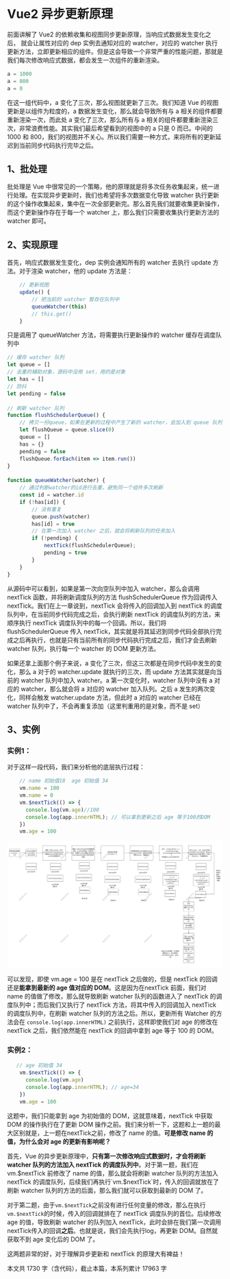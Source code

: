 # Vue2 异步更新原理

前面讲解了 Vue2 的依赖收集和视图同步更新原理，当响应式数据发生变化之后， 就会让属性对应的 dep 实例去通知对应的 watcher，对应的 watcher 执行更新方法，立即更新相应的组件。但是这会导致一个非常严重的性能问题，那就是我们每次修改响应式数据，都会发生一次组件的重新渲染。

```js
a = 1000
a = 800
a = 0
```

在这一组代码中，a 变化了三次，那么视图就更新了三次。我们知道 Vue 的视图更新是以组件为粒度的，a 数据发生变化，那么就会导致所有与 a 相关的组件都要重新渲染一次，而此处 a 变化了三次，那么所有与 a 相关的组件都要重新渲染三次，非常浪费性能。其实我们最后希望看到的视图中的 a 只是 0 而已。中间的 1000 和 800，我们的视图并不关心。所以我们需要一种方式，来将所有的更新延迟到当前同步代码执行完毕之后。

## 1、批处理

批处理是 Vue 中很常见的一个策略，他的原理就是将多次任务收集起来，统一进行处理。在实现异步更新时，我们也希望将多次数据变化导致 watcher 执行更新的这个操作收集起来，集中在一次全部更新完。那么首先我们就要收集更新操作，而这个更新操作存在于每一个 watcher 上，那么我们只需要收集执行更新方法的 watcher 即可。

## 2、实现原理

首先，响应式数据发生变化，dep 实例会通知所有的 watcher 去执行 update 方法。对于渲染 watcher，他的 update 方法是：

```js
    // 更新视图
    update() {
        // 把当前的 watcher 暂存在队列中
        queueWatcher(this)
        // this.get()
    }

```

只是调用了 queueWatcher 方法，将需要执行更新操作的 watcher 缓存在调度队列中

```js
// 缓存 watcher 队列
let queue = []
// 去重的辅助对象，源码中没用 set，用的是对象
let has = []
// 防抖
let pending = false

// 刷新 watcher 队列
function flushSchedulerQueue() {
    // 拷贝一份queue，如果在更新的过程中产生了新的 watcher，会加入到 queue 队列中，下一次清空队列时才执行，不会在这一次执行
    let flushQueue = queue.slice(0)
    queue = []
    has = {}
    pending = false
    flushQueue.forEach(item => item.run())
}

function queueWatcher(watcher) {
    // 通过判断watcher的id进行去重，避免同一个组件多次刷新
    const id = watcher.id
    if (!has[id]) {
        // 没有重复
        queue.push(watcher)
        has[id] = true
        // 在第一次加入 watcher 之后，就会将刷新队列的任务加入
        if (!pending) {
            nextTick(flushSchedulerQueue);
            pending = true
        }
    }
}
```

从源码中可以看到，如果是第一次向空队列中加入 watcher，那么会调用 nextTick 函数，并将刷新调度队列的方法 flushSchedulerQueue 作为回调传入 nextTick。我们在上一章说到，nextTick 会将传入的回调加入到 nextTick 的调度队列中，在当前同步代码完成之后，会执行刷新 nextTick 的调度队列的方法，来顺序执行 nextTick 调度队列中的每一个回调。所以，我们将 flushSchedulerQueue 传入 nextTick，其实就是将其延迟到同步代码全部执行完成之后再执行，也就是只有当前所有的同步代码执行完成之后，我们才会去刷新 watcher 队列，执行每一个 watcher 的 DOM 更新方法。

如果还拿上面那个例子来说，a 变化了三次，但这三次都是在同步代码中发生的变化，那么 a 对于的 watcher.update 就执行的三次，而 update 方法其实就是向当前的 watcher 队列中加入 watcher。a 第一次变化时，watcher 队列中没有 a 对应的 watcher，那么就会将 a 对应的 watcher 加入队列。之后 a 发生的两次变化，同样会触发 watcher.update 方法，但此时 a 对应的 watcher 已经在 watcher 队列中了，不会再重复添加（这里判重用的是对象，而不是 set）

##  3、实例

### 实例1：

对于这样一段代码，我们来分析他的底层执行过程：

```js
    // name 初始值18  age 初始值 34
	vm.name = 100
    vm.name = 0
    vm.$nextTick(() => {
      console.log(vm.age)//100
      console.log(app.innerHTML); // 可以拿到更新之后 age 等于100的DOM
    })
    vm.age = 100
```



![绘图1](./../.vuepress/public/img/绘图1.jpg)

可以发现，即使 vm.age = 100 是在 nextTick 之后做的，但是 nextTick 的回调还是**能拿到最新的 age 值对应的 DOM**。这是因为在nextTick 前面，我们对 name 的值做了修改，那么就导致刷新 watcher 队列的函数进入了 nextTick 的调度队列中；而后我们又执行了 nextTick 方法，将其中传入的回调加入 nextTick 的调度队列中，在刷新 watcher 队列的方法之后。所以，更新所有 Watcher 的方法会在  `console.log(app.innerHTML)` 之前执行，这样即使我们对 age 的修改在 nextTick 之后，我们依然能在 nextTick 的回调中拿到 age 等于 100 的 DOM。

### 实例2：

```js
   // age 初始值 34
	vm.$nextTick(() => {
      console.log(vm.age)
      console.log(app.innerHTML); // age=34
    })
	vm.age = 100
```

这题中，我们只能拿到 age 为初始值的 DOM，这就意味着，nextTick 中获取 DOM 的操作执行在了更新 DOM 操作之前。我们来分析一下，这题和上一题的最大区别就是，上一题在nextTick之前，修改了 name 的值。**可是修改 name 的值，为什么会对 age 的更新有影响呢？**

首先，Vue 的异步更新原理中，**只有第一次修改响应式数据时，才会将刷新 watcher 队列的方法加入 nextTick 的调度队列中**。对于第一题，我们在 vm.$nextTick 前修改了 name 的值，那么就会将刷新 watcher 队列的方法加入 nextTick 的调度队列，后续我们再执行`vm.$nextTick`时，传入的回调就放在了刷新 watcher 队列的方法的后面，那么我们就可以获取到最新的 DOM 了。

对于第二题，由于`vm.$nextTick`之前没有进行任何变量的修改，那么在执行`vm.$nextTick`的时候，传入的回调就排在了 nextTick 调度队列的首位。后续修改 age 的值，导致刷新 watcher 的队列加入 nextTick，此时会排在我们第一次调用nextTick传入的回调**之后**。也就是说，我们会先执行log，再更新 DOM。自然就获取不到 age 变化后的 DOM 了。

这两题非常的好，对于理解异步更新和 nextTick 的原理大有裨益！

本文共 1730 字（含代码），截止本篇，本系列累计 17963 字





